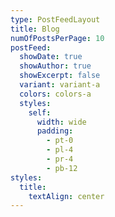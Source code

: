 ```yaml
---
type: PostFeedLayout
title: Blog
numOfPostsPerPage: 10
postFeed:
  showDate: true
  showAuthor: true
  showExcerpt: false
  variant: variant-a
  colors: colors-a
  styles:
    self:
      width: wide
      padding:
        - pt-0
        - pl-4
        - pr-4
        - pb-12
styles:
  title:
    textAlign: center
---
```

